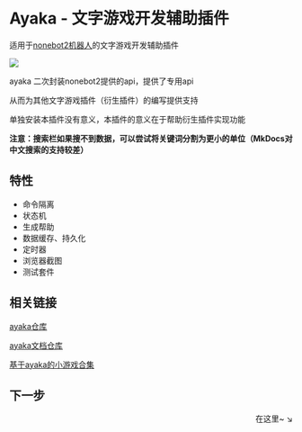 # Ayaka - 文字游戏开发辅助插件

适用于[nonebot2机器人](https://github.com/nonebot/nonebot2)的文字游戏开发辅助插件 

<img src="https://img.shields.io/badge/python-3.8%2B-blue">

ayaka 二次封装nonebot2提供的api，提供了专用api

从而为其他文字游戏插件（衍生插件）的编写提供支持

单独安装本插件没有意义，本插件的意义在于帮助衍生插件实现功能

**注意：搜索栏如果搜不到数据，可以尝试将关键词分割为更小的单位（MkDocs对中文搜索的支持较差）**

## 特性

- 命令隔离
- 状态机
- 生成帮助
- 数据缓存、持久化
- 定时器
- 浏览器截图
- 测试套件

## 相关链接

[ayaka仓库](https://github.com/bridgeL/nonebot-plugin-ayaka)

[ayaka文档仓库](https://github.com/bridgeL/ayaka_doc) 

[基于ayaka的小游戏合集](https://github.com/bridgeL/nonebot-plugin-ayaka-games)

## 下一步

<div align="right">
    在这里~ ↘
</div>

